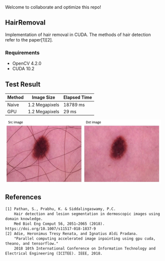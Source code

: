 Welcome to collaborate and optimize this repo!

## HairRemoval
Implementation of hair removal in CUDA. The methods of hair detection refer to the paper[1][2].

### Requirements
* OpenCV 4.2.0
* CUDA 10.2

## Test Result  

Method     |Image Size     | Elapsed Time
-----------|:-------------:|--------------
Naive      |1.2 Megapixels |  18789 ms
GPU        |1.2 Megapixels |  29 ms
  
![](/sample/1.jpg)

## References

```
[1] Pathan, S., Prabhu, K. & Siddalingaswamy, P.C.
    Hair detection and lesion segmentation in dermoscopic images using domain knowledge.
    Med Biol Eng Comput 56, 2051–2065 (2018). https://doi.org/10.1007/s11517-018-1837-9
[2] Adie, Heronimus Tresy Renata, and Ignatius Aldi Pradana. 
    "Parallel computing accelerated image inpainting using gpu cuda, theano, and tensorflow."
    2018 10th International Conference on Information Technology and Electrical Engineering (ICITEE). IEEE, 2018.
```
